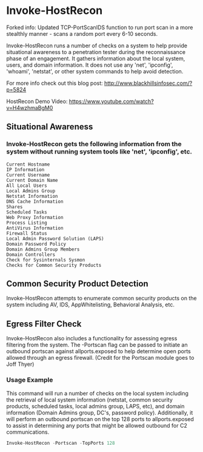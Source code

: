 # Invoke-HostRecon

Forked info: Updated TCP-PortScanIDS function to run port scan in a more stealthly manner - scans a random port every 6-10 seconds.

Invoke-HostRecon runs a number of checks on a system to help provide situational awareness to a penetration tester during the reconnaissance phase of an engagement. It gathers information about the local system, users, and domain information. It does not use any 'net', 'ipconfig', 'whoami', 'netstat', or other system commands to help avoid detection. 

For more info check out this blog post: http://www.blackhillsinfosec.com/?p=5824

HostRecon Demo Video: https://www.youtube.com/watch?v=H4wzhmaBgM0

## Situational Awareness
### Invoke-HostRecon gets the following information from the system without running system tools like 'net', 'ipconfig', etc.
```
Current Hostname
IP Information
Current Username
Current Domain Name
All Local Users
Local Admins Group
Netstat Information
DNS Cache Information
Shares
Scheduled Tasks
Web Proxy Information
Process Listing
AntiVirus Information
Firewall Status
Local Admin Password Solution (LAPS)
Domain Password Policy
Domain Admins Group Members
Domain Controllers
Check for Sysinternals Sysmon
Checks for Common Security Products
```
## Common Security Product Detection
Invoke-HostRecon attempts to enumerate common security products on the system including AV, IDS, AppWhitelisting, Behavioral Analysis, etc.

## Egress Filter Check
Invoke-HostRecon also includes a functionality for assessing egress filtering from the system. The -Portscan flag can be passed to initiate an outbound portscan against allports.exposed to help determine open ports allowed through an egress firewall. (Credit for the Portscan module goes to Joff Thyer)

### Usage Example
This command will run a number of checks on the local system including the retrieval of local system information (netstat, common security products, scheduled tasks, local admins group, LAPS, etc), and domain information (Domain Admins group, DC's, password policy). Additionally, it will perform an outbound portscan on the top 128 ports to allports.exposed to assist in determining any ports that might be allowed outbound for C2 communications.
``` PowerShell
Invoke-HostRecon -Portscan -TopPorts 128
```
